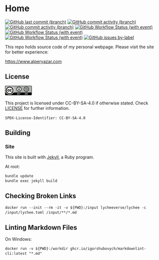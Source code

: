 # Home

[![GitHub last commit (branch)](https://img.shields.io/github/last-commit/alperyazar/home/master)](https://github.com/alperyazar/home/commits/master)
[![GitHub commit activity (branch)](https://img.shields.io/github/commit-activity/m/alperyazar/home/master)](https://github.com/alperyazar/home/commits/master)
[![GitHub commit activity (branch)](https://img.shields.io/github/commit-activity/t/alperyazar/home/master)](https://github.com/alperyazar/home/commits/master)
[![GitHub Workflow Status (with event)](https://img.shields.io/github/actions/workflow/status/alperyazar/home/pages%2Fpages-build-deployment?label=deployment)](https://github.com/alperyazar/home/actions/workflows/pages/pages-build-deployment)
[![GitHub Workflow Status (with event)](https://img.shields.io/github/actions/workflow/status/alperyazar/home/md-lint.yml?label=markdown%20lint)](https://github.com/alperyazar/home/actions/workflows/md-lint.yml)
[![GitHub Workflow Status (with event)](https://img.shields.io/github/actions/workflow/status/alperyazar/home/md-link-check.yml?label=broken-link%20control)](https://github.com/alperyazar/home/actions/workflows/md-link-check.yml)
[![GitHub issues by-label](https://img.shields.io/github/issues/alperyazar/home/broken-link)](https://github.com/alperyazar/home/issues?q=is%3Aissue+is%3Aopen+label%3Abroken-link)

This repo holds source code of my personal webpage. Please visit the site for better
experience:

<https://www.alperyazar.com>

## License

[![CC-BY-SA-4.0](cc-by-sa.png)](http://creativecommons.org/licenses/by-sa/4.0/)

This project is licensed under CC-BY-SA-4.0 if otherwise stated. Check
[LICENSE](LICENSE) for further information.

`SPDX-License-Identifier: CC-BY-SA-4.0`

## Building

### Site

This site is built with [Jekyll](https://jekyllrb.com/), a Ruby program.

At root:

```shell
bundle update
bundle exec jekyll build
```

## Checking Broken Links

```shell
docker run --init --rm -it -v ${PWD}:/input lycheeverse/lychee -c /input/lychee.toml /input/**/*.md
```

## Linting Markdown Files

On Windows:

```shell
docker run -v ${PWD}:/workdir ghcr.io/igorshubovych/markdownlint-cli:latest "*.md"
```
